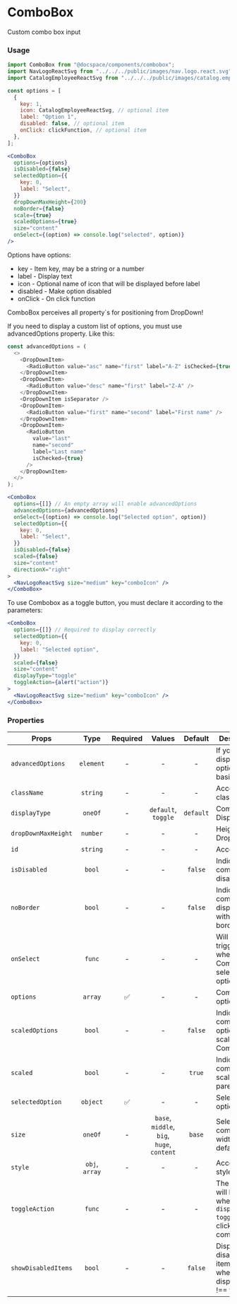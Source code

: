 # ComboBox

Custom combo box input

### Usage

```js
import ComboBox from "@docspace/components/combobox";
import NavLogoReactSvg from "../../../public/images/nav.logo.react.svg";
import CatalogEmployeeReactSvg from "../../../public/images/catalog.employee.react.svg?url";
```

```js
const options = [
  {
    key: 1,
    icon: CatalogEmployeeReactSvg, // optional item
    label: "Option 1",
    disabled: false, // optional item
    onClick: clickFunction, // optional item
  },
];
```

```jsx
<ComboBox
  options={options}
  isDisabled={false}
  selectedOption={{
    key: 0,
    label: "Select",
  }}
  dropDownMaxHeight={200}
  noBorder={false}
  scale={true}
  scaledOptions={true}
  size="content"
  onSelect={(option) => console.log("selected", option)}
/>
```

Options have options:

- key - Item key, may be a string or a number
- label - Display text
- icon - Optional name of icon that will be displayed before label
- disabled - Make option disabled
- onClick - On click function

ComboBox perceives all property`s for positioning from DropDown!

If you need to display a custom list of options, you must use advancedOptions property. Like this:

```js
const advancedOptions = (
  <>
    <DropDownItem>
      <RadioButton value="asc" name="first" label="A-Z" isChecked={true} />
    </DropDownItem>
    <DropDownItem>
      <RadioButton value="desc" name="first" label="Z-A" />
    </DropDownItem>
    <DropDownItem isSeparator />
    <DropDownItem>
      <RadioButton value="first" name="second" label="First name" />
    </DropDownItem>
    <DropDownItem>
      <RadioButton
        value="last"
        name="second"
        label="Last name"
        isChecked={true}
      />
    </DropDownItem>
  </>
);
```

```jsx
<ComboBox
  options={[]} // An empty array will enable advancedOptions
  advancedOptions={advancedOptions}
  onSelect={(option) => console.log("Selected option", option)}
  selectedOption={{
    key: 0,
    label: "Select",
  }}
  isDisabled={false}
  scaled={false}
  size="content"
  directionX="right"
>
  <NavLogoReactSvg size="medium" key="comboIcon" />
</ComboBox>
```

To use Combobox as a toggle button, you must declare it according to the parameters:

```jsx
<ComboBox
  options={[]} // Required to display correctly
  selectedOption={{
    key: 0,
    label: "Selected option",
  }}
  scaled={false}
  size="content"
  displayType="toggle"
  toggleAction={alert("action")}
>
  <NavLogoReactSvg size="medium" key="comboIcon" />
</ComboBox>
```

### Properties

| Props               |      Type      | Required |                   Values                   |  Default  | Description                                                                            |
| ------------------- | :------------: | :------: | :----------------------------------------: | :-------: | -------------------------------------------------------------------------------------- |
| `advancedOptions`   |   `element`    |    -     |                     -                      |     -     | If you need display options not basic options                                          |
| `className`         |    `string`    |    -     |                     -                      |     -     | Accepts class                                                                          |
| `displayType`       |    `oneOf`     |    -     |            `default`, `toggle`             | `default` | Component Display Type                                                                 |
| `dropDownMaxHeight` |    `number`    |    -     |                     -                      |     -     | Height of Dropdown                                                                     |
| `id`                |    `string`    |    -     |                     -                      |     -     | Accepts id                                                                             |
| `isDisabled`        |     `bool`     |    -     |                     -                      |  `false`  | Indicates that component is disabled                                                   |
| `noBorder`          |     `bool`     |    -     |                     -                      |  `false`  | Indicates that component is displayed without borders                                  |
| `onSelect`          |     `func`     |    -     |                     -                      |     -     | Will be triggered whenever an ComboBox is selected option                              |
| `options`           |    `array`     |    ✅    |                     -                      |     -     | Combo box options                                                                      |
| `scaledOptions`     |     `bool`     |    -     |                     -                      |  `false`  | Indicates that component`s options is scaled by ComboButton                            |
| `scaled`            |     `bool`     |    -     |                     -                      |  `true`   | Indicates that component is scaled by parent                                           |
| `selectedOption`    |    `object`    |    ✅    |                     -                      |     -     | Selected option                                                                        |
| `size`              |    `oneOf`     |    -     | `base`, `middle`, `big`, `huge`, `content` |  `base`   | Select component width, one of default                                                 |
| `style`             | `obj`, `array` |    -     |                     -                      |     -     | Accepts css style                                                                      |
| `toggleAction`      |     `func`     |    -     |                     -                      |     -     | The event will be raised when using `displayType: toggle` when clicking on a component |
| `showDisabledItems` |     `bool`     |    -     |                     -                      |  `false`  | Display disabled items or not when displayType !== toggle                              |
